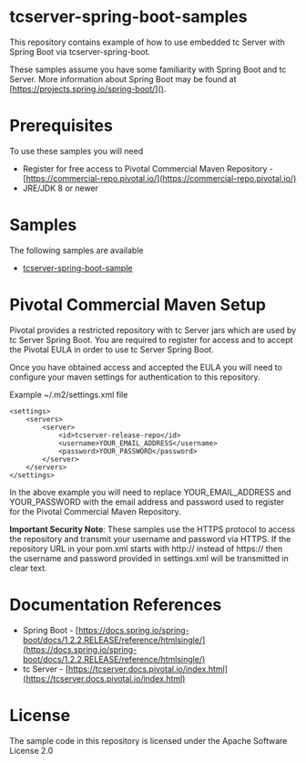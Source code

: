 # tcserver-spring-boot-samples

This repository contains example of how to use embedded tc Server with Spring Boot via tcserver-spring-boot. 

These samples assume you have some familiarity with Spring Boot and tc Server. More information about Spring Boot may be found at [https://projects.spring.io/spring-boot/]().

Prerequisites
=============
To use these samples you will need

* Register for free access to Pivotal Commercial Maven Repository - [https://commercial-repo.pivotal.io/](https://commercial-repo.pivotal.io/)
* JRE/JDK 8 or newer

Samples
=======

The following samples are available

* [tcserver-spring-boot-sample](tcserver-spring-boot-sample)

Pivotal Commercial Maven Setup
============

Pivotal provides a restricted repository with tc Server jars which are used by tc Server Spring Boot. You are required to register for access and to accept the Pivotal EULA in order to use tc Server Spring Boot.

Once you have obtained access and accepted the EULA you will need to configure your maven settings for authentication to this repository.

Example ~/.m2/settings.xml file

```
<settings>
	<servers>
		<server>
			<id>tcserver-release-repo</id>
			<username>YOUR_EMAIL_ADDRESS</username>
			<password>YOUR_PASSWORD</password>
		</server>
	</servers>
</settings>
```

In the above example you will need to replace YOUR\_EMAIL\_ADDRESS and YOUR\_PASSWORD with the email address and password used to register for the Pivotal Commercial Maven Repository.

**Important Security Note**: These samples use the HTTPS protocol to access the repository and transmit your username and password via HTTPS. If the repository URL in your pom.xml starts with http:// instead of https:// then the username and password provided in settings.xml will be transmitted in clear text.

Documentation References
==========

* Spring Boot - [https://docs.spring.io/spring-boot/docs/1.2.2.RELEASE/reference/htmlsingle/](https://docs.spring.io/spring-boot/docs/1.2.2.RELEASE/reference/htmlsingle/)
* tc Server -  [https://tcserver.docs.pivotal.io/index.html](https://tcserver.docs.pivotal.io/index.html)

License
=======
The sample code in this repository is licensed under the Apache Software License 2.0
